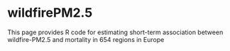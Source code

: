 # wildfirePM2.5
This page provides R code for estimating short-term association between wildfire-PM2.5 and mortality in 654 regions in Europe
